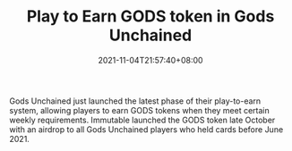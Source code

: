﻿---
title: "Play to Earn GODS token in Gods Unchained"
date: 2021-11-04T21:57:40+08:00
lastmod: 2021-11-04T16:45:40+08:00
draft: false
authors: ["Maura"]
description: "Gods Unchained just launched the latest phase of their play-to-earn system, allowing players to earn GODS tokens when they meet certain weekly requirements. Immutable launched the GODS token late October with an airdrop to all Gods Unchained players who held cards before June 2021."
featuredImage: "play-to-earn-gods-token-in-gods-unchained.png"
tags: ["Virtual World","Play to Earn"]
categories: ["news"]
news: ["Virtual World"]
weight: 
lightgallery: true
pinned: false
recommend: false
recommend1: false
---

Gods Unchained just launched the latest phase of their play-to-earn system, allowing players to earn GODS tokens when they meet certain weekly requirements. Immutable launched the GODS token late October with an airdrop to all Gods Unchained players who held cards before June 2021.

<!--more-->

